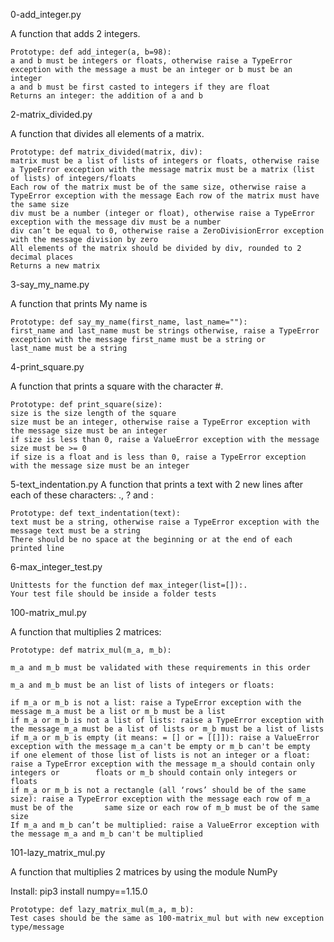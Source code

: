 0-add_integer.py

A function that adds 2 integers.

    Prototype: def add_integer(a, b=98):
    a and b must be integers or floats, otherwise raise a TypeError exception with the message a must be an integer or b must be an integer
    a and b must be first casted to integers if they are float
    Returns an integer: the addition of a and b
    
2-matrix_divided.py

A function that divides all elements of a matrix.

    Prototype: def matrix_divided(matrix, div):
    matrix must be a list of lists of integers or floats, otherwise raise a TypeError exception with the message matrix must be a matrix (list of lists) of integers/floats
    Each row of the matrix must be of the same size, otherwise raise a TypeError exception with the message Each row of the matrix must have the same size
    div must be a number (integer or float), otherwise raise a TypeError exception with the message div must be a number
    div can’t be equal to 0, otherwise raise a ZeroDivisionError exception with the message division by zero
    All elements of the matrix should be divided by div, rounded to 2 decimal places
    Returns a new matrix
    
3-say_my_name.py

A function that prints My name is <first name> <last name>
    
    Prototype: def say_my_name(first_name, last_name=""):
    first_name and last_name must be strings otherwise, raise a TypeError exception with the message first_name must be a string or 	last_name must be a string
    
4-print_square.py

A function that prints a square with the character #.

    Prototype: def print_square(size):
    size is the size length of the square
    size must be an integer, otherwise raise a TypeError exception with the message size must be an integer
    if size is less than 0, raise a ValueError exception with the message size must be >= 0
    if size is a float and is less than 0, raise a TypeError exception with the message size must be an integer
    
5-text_indentation.py
A function that prints a text with 2 new lines after each of these characters: ., ? and :
    
    Prototype: def text_indentation(text):
    text must be a string, otherwise raise a TypeError exception with the message text must be a string
    There should be no space at the beginning or at the end of each printed line
    
6-max_integer_test.py

    Unittests for the function def max_integer(list=[]):.
    Your test file should be inside a folder tests

100-matrix_mul.py

A function that multiplies 2 matrices:

    Prototype: def matrix_mul(m_a, m_b):

    m_a and m_b must be validated with these requirements in this order

    m_a and m_b must be an list of lists of integers or floats:

    if m_a or m_b is not a list: raise a TypeError exception with the message m_a must be a list or m_b must be a list
    if m_a or m_b is not a list of lists: raise a TypeError exception with the message m_a must be a list of lists or m_b must be a list of lists
    if m_a or m_b is empty (it means: = [] or = [[]]): raise a ValueError exception with the message m_a can't be empty or m_b can't be empty
    if one element of those list of lists is not an integer or a float: raise a TypeError exception with the message m_a should contain only integers or        floats or m_b should contain only integers or floats
    if m_a or m_b is not a rectangle (all ‘rows’ should be of the same size): raise a TypeError exception with the message each row of m_a must be of the       same size or each row of m_b must be of the same size
    If m_a and m_b can’t be multiplied: raise a ValueError exception with the message m_a and m_b can't be multiplied

101-lazy_matrix_mul.py

A function that multiplies 2 matrices by using the module NumPy

Install: pip3 install numpy==1.15.0
    
    Prototype: def lazy_matrix_mul(m_a, m_b):
    Test cases should be the same as 100-matrix_mul but with new exception type/message
























    
    
    
    
    
    
    
    
    
    
    
    
    
    
    
    
    
    
    
    
    
    
